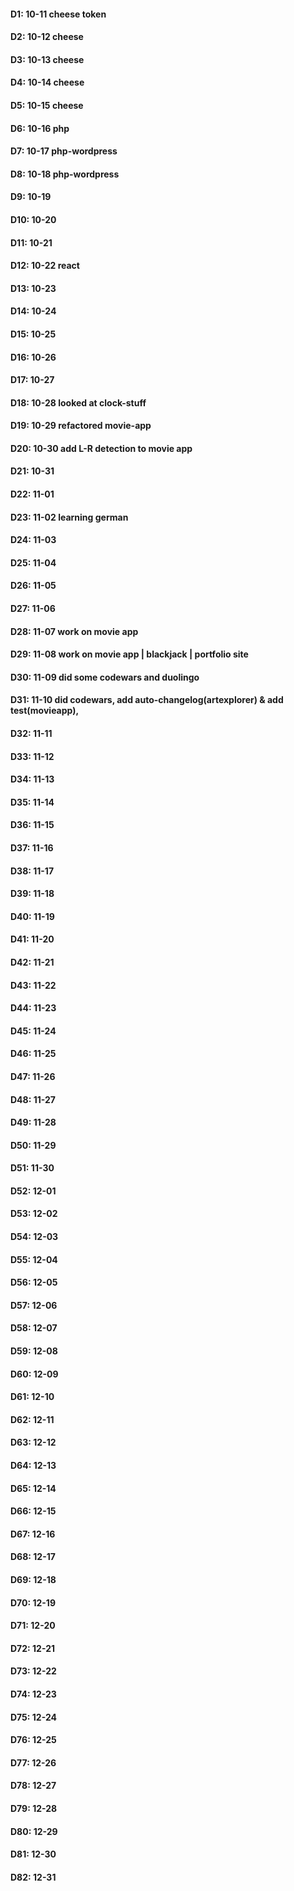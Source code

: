 #### D1: 10-11 cheese token
#### D2: 10-12 cheese
#### D3: 10-13 cheese
#### D4: 10-14 cheese
#### D5: 10-15 cheese
#### D6: 10-16 php
#### D7: 10-17 php-wordpress
#### D8: 10-18 php-wordpress
#### D9: 10-19 
#### D10: 10-20
#### D11: 10-21
#### D12: 10-22 react
#### D13: 10-23
#### D14: 10-24
#### D15: 10-25
#### D16: 10-26
#### D17: 10-27
#### D18: 10-28 looked at clock-stuff
#### D19: 10-29 refactored movie-app
#### D20: 10-30 add L-R detection to movie app
#### D21: 10-31
#### D22: 11-01
#### D23: 11-02 learning german
#### D24: 11-03
#### D25: 11-04
#### D26: 11-05
#### D27: 11-06 
#### D28: 11-07 work on movie app
#### D29: 11-08 work on movie app | blackjack | portfolio site
#### D30: 11-09 did some codewars and duolingo
#### D31: 11-10 did codewars, add auto-changelog(artexplorer) & add test(movieapp),  
#### D32: 11-11
#### D33: 11-12
#### D34: 11-13
#### D35: 11-14
#### D36: 11-15
#### D37: 11-16
#### D38: 11-17
#### D39: 11-18
#### D40: 11-19
#### D41: 11-20
#### D42: 11-21
#### D43: 11-22
#### D44: 11-23
#### D45: 11-24
#### D46: 11-25
#### D47: 11-26
#### D48: 11-27
#### D49: 11-28
#### D50: 11-29
#### D51: 11-30
#### D52: 12-01
#### D53: 12-02
#### D54: 12-03
#### D55: 12-04
#### D56: 12-05
#### D57: 12-06
#### D58: 12-07
#### D59: 12-08
#### D60: 12-09
#### D61: 12-10
#### D62: 12-11
#### D63: 12-12
#### D64: 12-13
#### D65: 12-14
#### D66: 12-15
#### D67: 12-16
#### D68: 12-17
#### D69: 12-18
#### D70: 12-19
#### D71: 12-20
#### D72: 12-21
#### D73: 12-22
#### D74: 12-23
#### D75: 12-24
#### D76: 12-25
#### D77: 12-26
#### D78: 12-27
#### D79: 12-28
#### D80: 12-29
#### D81: 12-30
#### D82: 12-31
